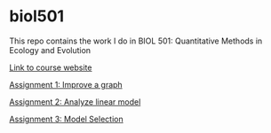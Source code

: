 # biol501
This repo contains the work I do in BIOL 501: Quantitative Methods in Ecology and Evolution

[Link to course website](https://www.zoology.ubc.ca/~bio501/R/)

[Assignment 1: Improve a graph](https://pennykahn.github.io/biol501/Assignment_1/Assignment1_final.html)

[Assignment 2: Analyze linear model](https://pennykahn.github.io/biol501/Assignment_2/Assignment2.html)

[Assignment 3: Model Selection](https://pennykahn.github.io/biol501/Assignment_3/Assignment3.html)



